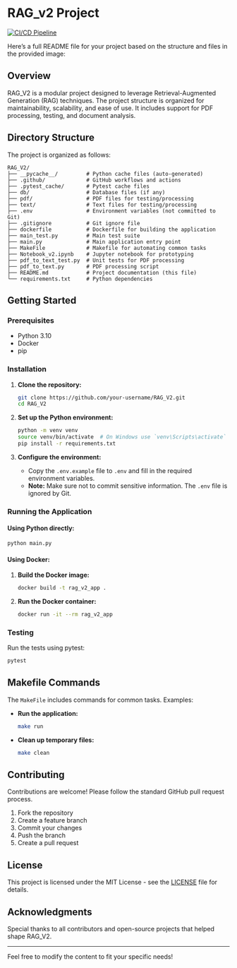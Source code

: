 # RAG_v2 Project
[![CI/CD Pipeline](https://github.com/Lkrasnop/RAG_v2/actions/workflows/main.yml/badge.svg)](https://github.com/Lkrasnop/RAG_v2/actions/workflows/main.yml)

Here’s a full README file for your project based on the structure and files in the provided image:

## Overview
RAG_V2 is a modular project designed to leverage Retrieval-Augmented Generation (RAG) techniques. The project structure is organized for maintainability, scalability, and ease of use. It includes support for PDF processing, testing, and document analysis.

## Directory Structure
The project is organized as follows:

```
RAG_V2/
├── __pycache__/         # Python cache files (auto-generated)
├── .github/             # GitHub workflows and actions
├── .pytest_cache/       # Pytest cache files
├── db/                  # Database files (if any)
├── pdf/                 # PDF files for testing/processing
├── text/                # Text files for testing/processing
├── .env                 # Environment variables (not committed to Git)
├── .gitignore           # Git ignore file
├── dockerfile           # Dockerfile for building the application
├── main_test.py         # Main test suite
├── main.py              # Main application entry point
├── MakeFile             # Makefile for automating common tasks
├── Notebook_v2.ipynb    # Jupyter notebook for prototyping
├── pdf_to_text_test.py  # Unit tests for PDF processing
├── pdf_to_text.py       # PDF processing script
├── README.md            # Project documentation (this file)
└── requirements.txt     # Python dependencies
```

## Getting Started

### Prerequisites
- Python 3.10
- Docker
- pip

### Installation

1. **Clone the repository:**
   ```bash
   git clone https://github.com/your-username/RAG_V2.git
   cd RAG_V2
   ```

2. **Set up the Python environment:**
   ```bash
   python -m venv venv
   source venv/bin/activate  # On Windows use `venv\Scripts\activate`
   pip install -r requirements.txt
   ```

3. **Configure the environment:**
   - Copy the `.env.example` file to `.env` and fill in the required environment variables.
   - **Note:** Make sure not to commit sensitive information. The `.env` file is ignored by Git.

### Running the Application

#### Using Python directly:
   ```bash
   python main.py
   ```

#### Using Docker:
   1. **Build the Docker image:**
      ```bash
      docker build -t rag_v2_app .
      ```

   2. **Run the Docker container:**
      ```bash
      docker run -it --rm rag_v2_app
      ```

### Testing

Run the tests using pytest:
```bash
pytest
```

## Makefile Commands

The `MakeFile` includes commands for common tasks. Examples:

- **Run the application:**
  ```bash
  make run
  ```

- **Clean up temporary files:**
  ```bash
  make clean
  ```

## Contributing

Contributions are welcome! Please follow the standard GitHub pull request process.

1. Fork the repository
2. Create a feature branch
3. Commit your changes
4. Push the branch
5. Create a pull request

## License

This project is licensed under the MIT License - see the [LICENSE](LICENSE) file for details.

## Acknowledgments

Special thanks to all contributors and open-source projects that helped shape RAG_V2.

---

Feel free to modify the content to fit your specific needs!
